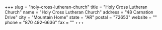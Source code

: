 +++
slug = "holy-cross-lutheran-church"
title = "Holy Cross Lutheran Church"
name = "Holy Cross Lutheran Church"
address = "48 Carnation Drive"
city = "Mountain Home"
state = "AR"
postal = "72653"
website = ""
phone = "870 492-6636"
fax = ""
+++
